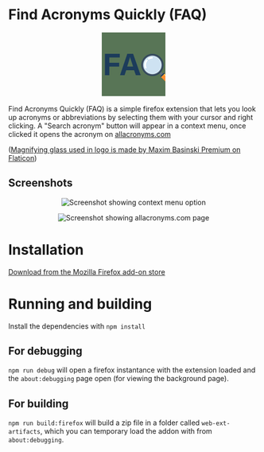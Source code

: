 ﻿# Find Acronyms Quickly (FAQ)
 <p align="center">
  <img width="128" height="128" alt="NoDistractions logo" src="https://github.com/AsciiJakob/FindAcronymsQuickly/blob/master/src/static/assets/icon-128.png?raw=true">
</p>
Find Acronyms Quickly (FAQ) is a simple firefox extension that lets you look up acronyms or abbreviations by selecting them with your cursor and right clicking. A "Search acronym" button will appear in a context menu, once clicked it opens the acronym on <a href="https://www.allacronyms.com/">allacronyms.com</a>


(<a href="https://www.flaticon.com/free-icons/search" title="search icon">Magnifying glass used in logo is made by Maxim Basinski Premium on Flaticon</a>)
## Screenshots
<p align="center">
  <img width=500 alt="Screenshot showing context menu option" src="https://i.imgur.com/vySRYy3.png">
</p>
<p align="center">
  <img alt="Screenshot showing allacronyms.com page" src="https://i.imgur.com/kFcTX2h.png">
</p>

# Installation
[Download from the Mozilla Firefox add-on store](https://addons.mozilla.org/en-US/firefox/addon/find-acronyms-quickly-faq/)
# Running and building
Install the dependencies with `npm install`
## For debugging
`npm run debug` will open a firefox instantance with the extension loaded and the `about:debugging` page open (for viewing the background page).
## For building
`npm run build:firefox` will build a zip file in a folder called `web-ext-artifacts`, which you can temporary load the addon with from `about:debugging`.
